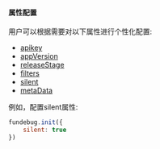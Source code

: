 #### 属性配置

用户可以根据需要对以下属性进行个性化配置:

- [apikey](./apikey.md)
- [appVersion](./appversion.md)
- [releaseStage](./releasestage.md)
- [filters](./filters.md)
- [silent](./silent.md)
- [metaData](metadata.md)

例如，配置silent属性:


```javascript
fundebug.init({
	silent: true
})
```